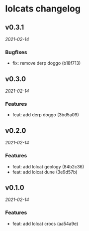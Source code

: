 # lolcats changelog

## v0.3.1

_2021-02-14_

### Bugfixes

- fix: remove derp doggo (b18f713)

## v0.3.0

_2021-02-14_

### Features

- feat: add derp doggo (3bd5a09)

## v0.2.0

_2021-02-14_

### Features

- feat: add lolcat geology (84b2c36)
- feat: add lolcat dune (3e9d57b)

## v0.1.0

_2021-02-14_

### Features

- feat: add lolcat crocs (aa54a9e)